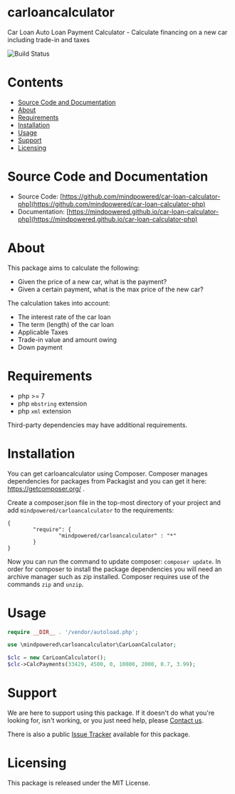 
carloancalculator
=================
Car Loan Auto Loan Payment Calculator - Calculate financing on a new car including trade-in and taxes

![Build Status](https://mindpowered.dev/assets/images/github-badges/build-passing.svg)

Contents
========

* [Source Code and Documentation](#source-code-and-documentation)
* [About](#about)
* [Requirements](#requirements)
* [Installation](#installation)
* [Usage](#usage)
* [Support](#support)
* [Licensing](#licensing)

# Source Code and Documentation
- Source Code: [https://github.com/mindpowered/car-loan-calculator-php](https://github.com/mindpowered/car-loan-calculator-php)
- Documentation: [https://mindpowered.github.io/car-loan-calculator-php](https://mindpowered.github.io/car-loan-calculator-php)

# About
This package aims to calculate the following:
- Given the price of a new car, what is the payment?
- Given a certain payment, what is the max price of the new car?

The calculation takes into account:
- The interest rate of the car loan
- The term (length) of the car loan
- Applicable Taxes
- Trade-in value and amount owing
- Down payment

# Requirements
- php >= 7
- php `mbstring` extension
- php `xml` extension


Third-party dependencies may have additional requirements.

# Installation

You can get carloancalculator using Composer. Composer manages dependencies for packages from Packagist and you can get it here: <https://getcomposer.org/> .

Create a composer.json file in the top-most directory of your project and add `mindpowered/carloancalculator` to the requirements:
```
{
        "require": {
                "mindpowered/carloancalculator" : "*"
        }
}
```
Now you can run the command to update composer: `composer update`. In order for composer to install the package dependencies you will need an archive manager such as zip installed. Composer requires use of the commands `zip` and `unzip`.


# Usage
```php
require __DIR__ . '/vendor/autoload.php';

use \mindpowered\carloancalculator\CarLoanCalculator;

$clc = new CarLoanCalculator();
$clc->CalcPayments(33429, 4500, 0, 10000, 2000, 0.7, 3.99);

```


# Support
We are here to support using this package. If it doesn't do what you're looking for, isn't working, or you just need help, please [Contact us][contact].

There is also a public [Issue Tracker][bugs] available for this package.

# Licensing
This package is released under the MIT License.



[bugs]: https://github.com/mindpowered/car-loan-calculator-php/issues
[contact]: https://mindpowered.dev/support/?ref=car-loan-calculator-php/
[docs]: https://mindpowered.github.io/car-loan-calculator-php/
[licensing]: https://mindpowered.dev/?ref=car-loan-calculator-php
[purchase]: https://mindpowered.dev/purchase/
